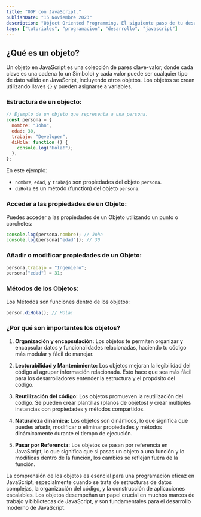 ```yaml
---
title: "OOP con JavaScript."
publishDate: "15 Noviembre 2023"
description: "Object Oriented Programming. El siguiente paso de tu desarrollo. "
tags: ["tutoriales", "programacion", "desarrollo", "javascript"]
---
```


## ¿Qué es un objeto?

Un objeto en JavaScript es una colección de pares clave-valor, donde cada clave es una cadena (o un Símbolo) y cada valor puede ser cualquier tipo de dato válido en JavaScript, incluyendo otros objetos. Los objetos se crean utilizando llaves `{}` y pueden asignarse a variables.

### Estructura de un objecto:

```javascript
// Ejemplo de un objeto que representa a una persona.
const persona = {
  nombre: "John",
  edad: 30,
  trabajo: "Developer",
  diHola: function () {
    console.log("Hola!");
  },
};
```

En este ejemplo:

- `nombre`, `edad`, y `trabajo` son propiedades del objeto `persona`.
- `diHola` es un método (function) del objeto `persona`.

### Acceder a las propiedades de un Objeto:

Puedes acceder a las propiedades de un Objeto utilizando un punto o corchetes:

```javascript
console.log(persona.nombre); // John
console.log(persona["edad"]); // 30
```

### Añadir o modificar propiedades de un Objeto:

```javascript
persona.trabajo = "Ingeniero";
persona["edad"] = 31;
```

### Métodos de los Objetos:

Los Métodos son funciones dentro de los objetos:

```javascript
person.diHola(); // Hola!
```

### ¿Por qué son importantes los objetos?

1. **Organización y encapsulación:**
   Los objetos te permiten organizar y encapsular datos y funcionalidades relacionadas, haciendo tu código más modular y fácil de manejar.

2. **Lecturabilidad y Mantenimiento:**
   Los objetos mejoran la legibilidad del código al agrupar información relacionada. Esto hace que sea más fácil para los desarrolladores entender la estructura y el propósito del código.

3. **Reutilización del código:**
   Los objetos promueven la reutilización del código. Se pueden crear plantillas (planos de objetos) y crear múltiples instancias con propiedades y métodos compartidos.

4. **Naturaleza dinámica:**
   Los objetos son dinámicos, lo que significa que puedes añadir, modificar o eliminar propiedades y métodos dinámicamente durante el tiempo de ejecución.

5. **Pasar por Referencia:**
   Los objetos se pasan por referencia en JavaScript, lo que significa que si pasas un objeto a una función y lo modificas dentro de la función, los cambios se reflejan fuera de la función.

La comprensión de los objetos es esencial para una programación eficaz en JavaScript, especialmente cuando se trata de estructuras de datos complejas, la organización del código, y la construcción de aplicaciones escalables. Los objetos desempeñan un papel crucial en muchos marcos de trabajo y bibliotecas de JavaScript, y son fundamentales para el desarrollo moderno de JavaScript.
